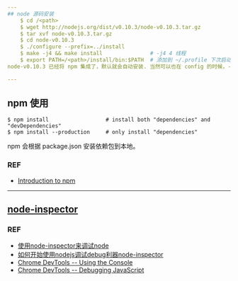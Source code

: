 ```yaml
---
## node 源码安装
    $ cd /<path>
    $ wget http://nodejs.org/dist/v0.10.3/node-v0.10.3.tar.gz
    $ tar xvf node-v0.10.3.tar.gz 
    $ cd node-v0.10.3
    $ ./configure --prefix=../install
    $ make -j4 && make install               # -j4 4 线程
    $ export PATH=/<path>/install/bin:$PATH  # 添加到 ~/.profile 下次启动 shell 自动生效
node-v0.10.3 已经将 npm 集成了，默认就会自动安装. 当然可以也在 config 的时候，--without-npm 取消安装，应该不会有人会这么干吧 :).

---
```

## npm 使用
    $ npm install                  # install both "dependencies" and "devDependencies"
    $ npm install --production     # only install "dependencies"
npm 会根据 package.json 安装依赖包到本地。
### REF
* [Introduction to npm](http://howtonode.org/introduction-to-npm)

---
## [node-inspector](https://github.com/dannycoates/node-inspector)
### REF
* [使用node-inspector来调试node](http://blog.goddyzhao.me/post/11522397416/how-to-debug-node-with-node-inspector)
* [如何开始使用nodejs调试debug利器node-inspector](http://liuxiaoming.com/dev/2012/06/20/how-to-debug-nodejs-code-with-node-inspector/)
* [Chrome DevTools -- Using the Console](https://developers.google.com/chrome-developer-tools/docs/console)
* [Chrome DevTools -- Debugging JavaScript](https://developers.google.com/chrome-developer-tools/docs/javascript-debugging)